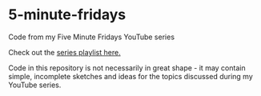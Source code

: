 # 5-minute-fridays
Code from my Five Minute Fridays YouTube series

Check out the [series playlist here.](https://www.youtube.com/watch?v=oO-TB8niPoY&list=PL3_YUnRN3UhinpMCRPg_ZlviqAfk9ptVV)

Code in this repository is not necessarily in great shape - it may contain simple, incomplete sketches and ideas for the topics discussed during my YouTube series.
